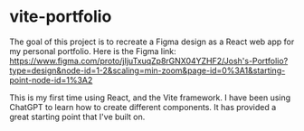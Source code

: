 # vite-portfolio

The goal of this project is to recreate a Figma design as a React web app for my personal portfolio.
Here is the Figma link: https://www.figma.com/proto/jIjuTxuqZp8rGNX04YZHF2/Josh's-Portfolio?type=design&node-id=1-2&scaling=min-zoom&page-id=0%3A1&starting-point-node-id=1%3A2

This is my first time using React, and the Vite framework. I have been using ChatGPT to learn how to create different components. 
It has provided a great starting point that I've built on.
